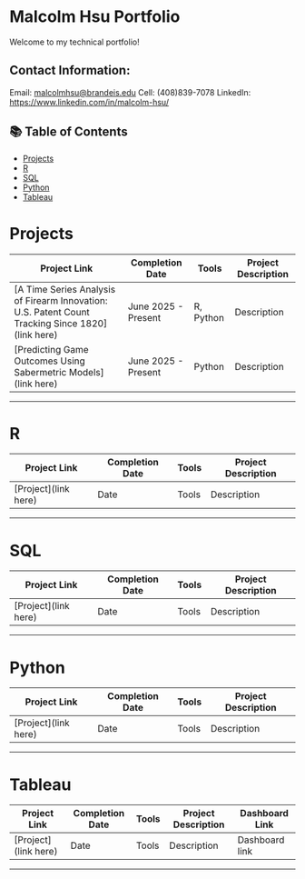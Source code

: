 # Malcolm Hsu Portfolio

Welcome to my technical portfolio!

## Contact Information:
Email: malcolmhsu@brandeis.edu
Cell: (408)839-7078
LinkedIn: https://www.linkedin.com/in/malcolm-hsu/

## 📚 Table of Contents
- [Projects](#Projects)
- [R](#R)
- [SQL](#sql)
- [Python](#python)
- [Tableau](#tableau)

# Projects

| Project Link | Completion Date | Tools | Project Description | 
|---|---|---|---|
| [A Time Series Analysis of Firearm Innovation: U.S. Patent Count Tracking Since 1820](link here) | June 2025 - Present | R, Python | Description |
| [Predicting Game Outcomes Using Sabermetric Models](link here) | June 2025 - Present | Python | Description |

***

# R

| Project Link | Completion Date | Tools | Project Description | 
|---|---|---|---|
| [Project](link here) | Date | Tools | Description |

***

# SQL

| Project Link | Completion Date | Tools | Project Description | 
|---|---|---|---|
| [Project](link here) | Date | Tools | Description |

***

# Python

| Project Link | Completion Date | Tools | Project Description | 
|---|---|---|---|
| [Project](link here) | Date | Tools | Description |

***

# Tableau

| Project Link | Completion Date | Tools | Project Description | Dashboard Link |
|---|---|---|---|---|
| [Project](link here) | Date | Tools | Description | Dashboard link |


***










